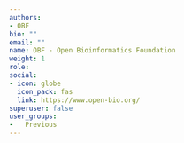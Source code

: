 ```yaml
---
authors:
- OBF
bio: ""
email: ""
name: OBF - Open Bioinformatics Foundation
weight: 1
role: 
social:
- icon: globe
  icon_pack: fas
  link: https://www.open-bio.org/
superuser: false
user_groups:
-   Previous
---
```


